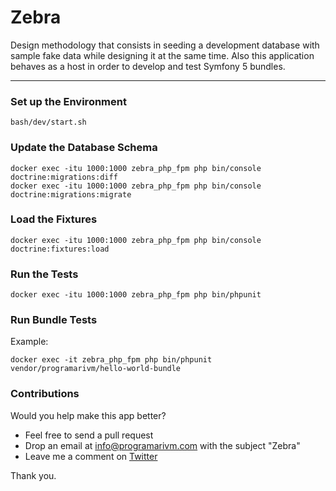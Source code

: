 # Zebra

Design methodology that consists in seeding a development database with sample fake data while designing it at the same time. Also this application behaves as a host in order to develop and test Symfony 5 bundles.

---

### Set up the Environment

    bash/dev/start.sh

### Update the Database Schema

    docker exec -itu 1000:1000 zebra_php_fpm php bin/console doctrine:migrations:diff
    docker exec -itu 1000:1000 zebra_php_fpm php bin/console doctrine:migrations:migrate

### Load the Fixtures

    docker exec -itu 1000:1000 zebra_php_fpm php bin/console doctrine:fixtures:load

### Run the Tests

    docker exec -itu 1000:1000 zebra_php_fpm php bin/phpunit

### Run Bundle Tests

Example:

    docker exec -it zebra_php_fpm php bin/phpunit vendor/programarivm/hello-world-bundle

### Contributions

Would you help make this app better?

- Feel free to send a pull request
- Drop an email at info@programarivm.com with the subject "Zebra"
- Leave me a comment on [Twitter](https://twitter.com/programarivm)

Thank you.
